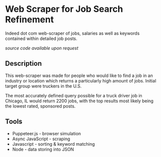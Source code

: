 # Web Scraper for Job Search Refinement

Indeed dot com web-scraper of jobs, salaries as well as keywords contained within detailed job posts.

_source code available upon request_

## Description
This web-scraper was made for people who would like to find a job in an industry or location which returns a particularly high amount of jobs.
Initial target group were truckers in the U.S.

The most accurately defined query possible for a truck driver job in Chicago, IL would return 2200 jobs, with the top results most likely being the lowest rated, sponsored posts.

## Tools

- Puppeteer.js - browser simulation
- Async JavaScript - scraping
- Javascript - sorting & keyword matching
- Node - data storing into JSON


